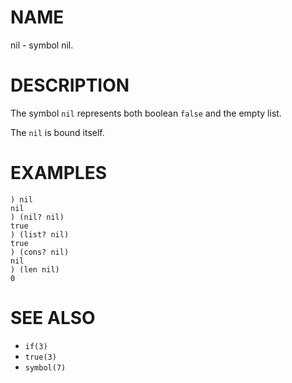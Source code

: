 # NAME
nil - symbol nil.

# DESCRIPTION
The symbol `nil` represents both boolean `false` and the empty list.

The `nil` is bound itself.

# EXAMPLES

    ) nil
    nil
    ) (nil? nil)
    true
    ) (list? nil)
    true
    ) (cons? nil)
    nil
    ) (len nil)
    0

# SEE ALSO
- `if(3)`
- `true(3)`
- `symbol(7)`
